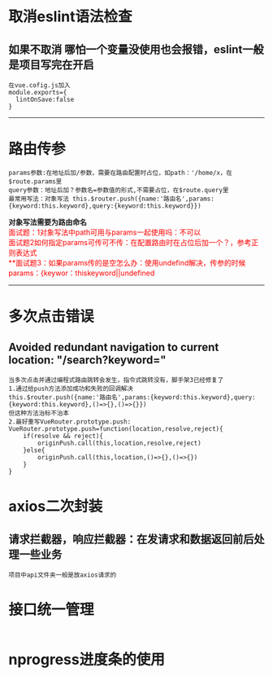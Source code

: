 # 取消eslint语法检查
## 如果不取消 哪怕一个变量没使用也会报错，eslint一般是项目写完在开启
```
在vue.cofig.js加入
module.exports={
  lintOnSave:false
}
```
---
# 路由传参
```
params参数:在地址后加/参数，需要在路由配置时占位，如path：'/home/x，在$route.params里
query参数：地址后加？参数名=参数值的形式,不需要占位，在$route.query里
最常用写法：对象写法 this.$router.push({name:'路由名',params:{keyword:this.keyword},query:{keyword:this.keyword}})

```
**对象写法需要为路由命名**</br>
<font color='red'>面试题：1对象写法中path可用与params一起使用吗：不可以 </font></br>
<font color='red'> 面试题2如何指定params可传可不传：在配置路由时在占位后加一个？，参考正则表达式 </font></br>
<font color='red'> **面试题3：如果params传的是空怎么办：使用undefind解决，传参的时候params：{keywor：thiskeyword||undefined</font></br>
***

# 多次点击错误
## Avoided redundant navigation to current location: "/search?keyword="
```
当多次点击并通过编程式路由跳转会发生，指令式跳转没有，脚手架3已经修复了
1.通过给push方法添加成功和失败的回调解决
this.$router.push({name:'路由名',params:{keyword:this.keyword},query:{keyword:this.keyword},()=>{},()=>{}})
但这种方法治标不治本
2.最好重写VueRouter.prototype.push:
VueRouter.prototype.push=function(location,resolve,reject){
    if(resolve && reject){
        originPush.call(this,location,resolve,reject)
    }else{
        originPush.call(this,location,()=>{},()=>{})
    }
}
```

# axios二次封装
## 请求拦截器，响应拦截器：在发请求和数据返回前后处理一些业务
```
项目中api文件夹一般是放axios请求的
```
# 接口统一管理
```

```
# nprogress进度条的使用





